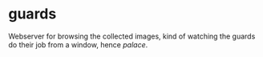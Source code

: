 guards
======

Webserver for browsing the collected images, kind of watching
the guards do their job from a window, hence *palace*.

